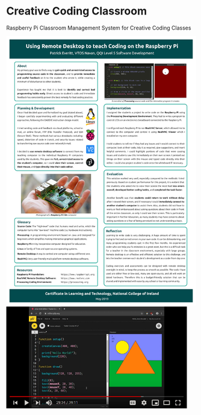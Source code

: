 # Creative Coding Classroom

Raspberry Pi Classroom Management System for Creative Coding Classes

<a href="./img/ltech-poster.png" target="_blank">
	<img src="./img/ltech-poster.png" title="Click to watch example Creative Coding video lesson" width="720">
</a>



<a href="http://www.youtube.com/watch?v=fO8TsDkmXYQ" target="_blank">
	<img src="./img/coding-video-lesson-preview.png" title="Click to watch example Creative Coding video lesson" width="480">
</a>
